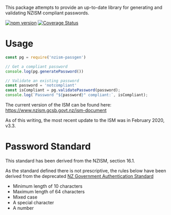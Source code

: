 This package attempts to provide an up-to-date library for generating and validating NZISM compliant passwords.

[![npm version](https://badge.fury.io/js/nzism-passgen.svg)](https://www.npmjs.com/package/nzism-passgen)
[![Coverage Status](https://coveralls.io/repos/github/cam8001/nzism-passgen/badge.svg?branch=master)](https://coveralls.io/github/cam8001/nzism-passgen?branch=master)

# Usage

```javascript
const pg = require('nzism-passgen')

// Get a compliant password
console.log(pg.generatePassword())

// Validate an existing password
const password = 'notcompliant'
const isCompliant = pg.validatePassword(password);
console.log(`Password "${password}" compliant:`, isCompliant);
```

The current version of the ISM can be found here: https://www.nzism.gcsb.govt.nz/ism-document

As of this writing, the most recent update to the ISM was in February 2020, v3.3.

# Password Standard

This standard has been derived from the NZISM, section 16.1.

As the standard defined there is not prescriptive, the rules below have been derived from the deprecated [NZ Government Authentication Standard](https://snapshot.ict.govt.nz/guidance-and-resources/standards-compliance/authentication-standards/password-standard/index.html)

- Minimum length of 10 characters
- Maximum length of 64 characters
- Mixed case
- A special character
- A number

